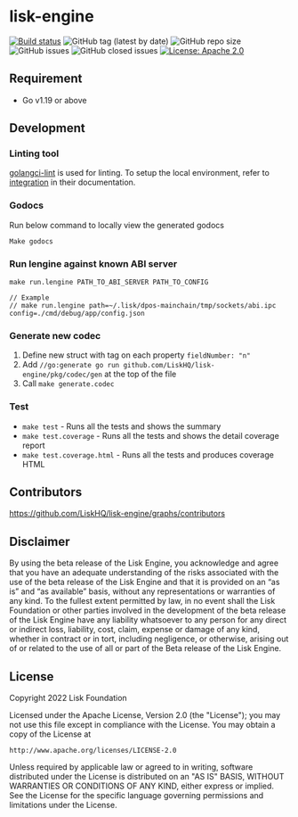 # lisk-engine

[![Build status](https://github.com/LiskHQ/lisk-engine/actions/workflows/pr.yaml/badge.svg)](https://github.com/LiskHQ/lisk-engine/actions/workflows/pr.yaml)
![GitHub tag (latest by date)](https://img.shields.io/github/v/tag/liskHQ/lisk-engine)
![GitHub repo size](https://img.shields.io/github/repo-size/liskhq/lisk-engine)
![GitHub issues](https://img.shields.io/github/issues-raw/liskhq/lisk-engine)
![GitHub closed issues](https://img.shields.io/github/issues-closed-raw/liskhq/lisk-engine)
[![License: Apache 2.0](https://img.shields.io/badge/License-Apache%202.0-blue.svg)](http://www.apache.org/licenses/LICENSE-2.0)


## Requirement
- Go v1.19 or above

## Development

### Linting tool
[golangci-lint](https://golangci-lint.run/) is used for linting. To setup the local environment, refer to [integration](https://golangci-lint.run/usage/integrations/) in their documentation.


### Godocs
Run below command to locally view the generated godocs
```
Make godocs
```

### Run lengine against known ABI server
```
make run.lengine PATH_TO_ABI_SERVER PATH_TO_CONFIG

// Example
// make run.lengine path=~/.lisk/dpos-mainchain/tmp/sockets/abi.ipc config=./cmd/debug/app/config.json
```

### Generate new codec
1. Define new struct with tag on each property `fieldNumber: "n"`
2. Add `//go:generate go run github.com/LiskHQ/lisk-engine/pkg/codec/gen` at the top of the file
3. Call `make generate.codec`


### Test
* `make test` - Runs all the tests and shows the summary
* `make test.coverage` - Runs all the tests and shows the detail coverage report
* `make test.coverage.html` - Runs all the tests and produces coverage HTML

## Contributors

https://github.com/LiskHQ/lisk-engine/graphs/contributors

## Disclaimer
By using the beta release of the Lisk Engine, you acknowledge and agree that you have an adequate understanding of the risks associated with the use of the beta release of the Lisk Engine and that it is provided on an “as is” and “as available” basis, without any representations or warranties of any kind. To the fullest extent permitted by law, in no event shall the Lisk Foundation or other parties involved in the development of the beta release of the Lisk Engine have any liability whatsoever to any person for any direct or indirect loss, liability, cost, claim, expense or damage of any kind, whether in contract or in tort, including negligence, or otherwise, arising out of or related to the use of all or part of the Beta release of the Lisk Engine.

## License

Copyright 2022 Lisk Foundation

Licensed under the Apache License, Version 2.0 (the "License");
you may not use this file except in compliance with the License.
You may obtain a copy of the License at

    http://www.apache.org/licenses/LICENSE-2.0

Unless required by applicable law or agreed to in writing, software
distributed under the License is distributed on an "AS IS" BASIS,
WITHOUT WARRANTIES OR CONDITIONS OF ANY KIND, either express or implied.
See the License for the specific language governing permissions and
limitations under the License.
